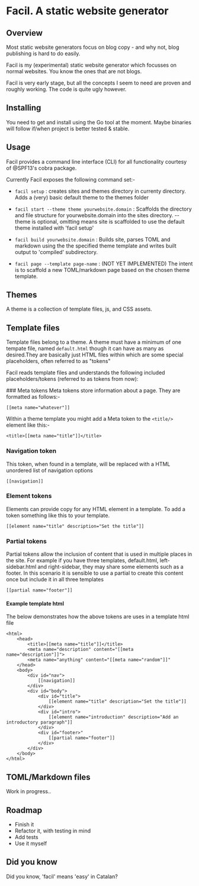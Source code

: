 # Facil. A static website generator

## Overview 
Most static website generators focus on blog copy - and why not, blog publishing is hard to do easily. 

Facil is my (experimental) static website generator which focusses on normal websites. You know the ones that are not blogs.

Facil is very early stage, but all the concepts I seem to need are proven and roughly working. The code is quite ugly however.


## Installing

You need to get and install using the Go tool at the moment. Maybe binaries will follow if/when project is better tested & stable. 

## Usage

Facil provides a command line interface (CLI) for all functionality courtesy of @SPF13's cobra package.

Currently Facil exposes the following command set:-

- ```facil setup``` : creates sites and themes directory in currenty directory. Adds a (very) basic default theme to the themes folder
       
- ```facil start --theme theme yourwebsite.domain``` : Scaffolds the directory and file structure for yourwebsite.domain into the sites directory. --theme is optional, omitting means site is scaffolded to use the default theme installed with 'facil setup' 
    
- ```facil build yourwebsite.domain``` : Builds site, parses TOML and markdown using the the specified theme template and writes built output to 'compiled' subdirectory.

- ```facil page --template page-name``` : (NOT YET IMPLEMENTED) The intent is to scaffold a new TOML/markdown page based on the chosen theme template.

## Themes
A theme is a collection of template files, js, and CSS assets.

## Template files

Template files belong to a theme. A theme must have a minimum of one tempate file, named ```default.html``` though it can have as many as desired.They are basically just HTML files within which are some special placeholders, often referred to as "tokens"

Facil reads template files and understands the following included placeholders/tokens (referred to as tokens from now):

### Meta tokens
Meta tokens store information about a page. They are formatted as follows:-

```
[[meta name="whatever"]]
```

Within a theme template you might add a Meta token to the ```<title/>``` element like this:-

```
<title>[[meta name="title"]]</title>
```

### Navigation token
This token, when found in a template, will be replaced with a HTML unordered list of navigation options

```
[[navigation]]

```
### Element tokens
Elements can provide copy for any HTML element in a template. To add a token something like this to your template.


```
[[element name="title" description="Set the title"]]
```

### Partial tokens

Partial tokens allow the inclusion of content that is used in multiple places in the site. For example if you have three templates, default.html, left-sidebar.html and right-sidebar, they may share some elements such as a footer. In this scenario it is sensible to use a partial to create this content once but include it in all three templates

```
[[partial name="footer"]]
```

#### Example template html

The below demonstrates how the above tokens are uses in a template html file

```
<html>
    <head>
        <title>[[meta name="title"]]</title>
        <meta name="description" content="[[meta name="description"]]">
        <meta name="anything" content="[[meta name="random"]]"
    </head>
    <body>
        <div id="nav">
            [[navigation]]
        </div>
        <div id="body">
            <div id="title">
                [[element name="title" description="Set the title"]]
            </div>
            <div id="intro">
                [[element name="introduction" description="Add an introductory paragraph"]]
            </div>
            <div id="footer>"
                [[partial name="footer"]]
            </div>
        </div>
    </body>
</html>
```

## TOML/Markdown files

Work in progress.. 

## Roadmap

- Finish it
- Refactor it, with testing in mind
- Add tests
- Use it myself

## Did you know

Did you know, 'facil' means 'easy' in Catalan?
















